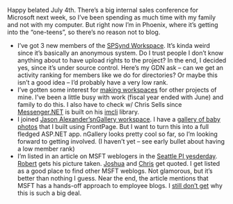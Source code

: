 Happy belated July 4th. There’s a big internal sales conference for
Microsoft next week, so I’ve been spending as much time with my family
and not with my computer. But right now I’m in Phoenix, where it’s
getting into the “one-teens”, so there’s no reason not to blog.

-   I’ve got 3 new members of the [SPSynd
    Workspace](http://www.gotdotnet.com/Community/Workspaces/workspace.aspx?id=bef1fffe-6d20-42c8-a72d-ae7e9a5a194b).
    It’s kinda weird since it’s basically an anonymous system. Do I
    trust people I don’t know anything about to have upload rights to
    the project? In the end, I decided yes, since it’s under source
    control. Here’s my GDN ask – can we get an activity ranking for
    members like we do for directories? Or maybe this isn’t a good idea
    – I’d probably have a very low rank.
-   I’ve gotten some interest for [making
    workspaces](PermaLink.aspx?guid=76e1d3ed-5624-43aa-bd8f-8de5bdcf7100)
    for other projects of mine. I’ve been a little busy with work
    (fiscal year ended with June) and family to do this. I also have to
    check w/ Chris Sells since [Messenger.NET](prj_messenger.aspx) is
    built on his [imcli](http://www.sellsbrothers.com/tools/#imcli)
    library.
-   I joined [Jason
    Alexander’s](http://dotnetweblogs.com/JAlexander/)[nGallery
    workspace](http://www.gotdotnet.com/Community/Workspaces/Workspace.aspx?id=7adcc4ca-95d8-46bb-bb24-1e4b9eacb858).
    I have a [gallery of baby
    photos](http://www.winisp.net/harrypierson/) that I built using
    FrontPage. But I want to turn this into a full fledged ASP.NET app.
    nGallery looks pretty cool so far, so I’m looking forward to getting
    involved. (I haven’t yet – see early bullet about having a low
    member rank)
-   I’m listed in an article on MSFT weblogers in the [Seattle PI
    yesderday](http://seattlepi.nwsource.com/business/129927_msftblog08.html).
    [Robert](http://radio.weblogs.com/0001011) gets his picture taken.
    [Joshua](http://www.netcrucible.com/blog) and
    [Chris](http://www.sellsbrothers.com) get quoted. I get listed as a
    good place to find other MSFT weblogs. Not glamorous, but it’s
    better than nothing I guess. Near the end, the article mentions that
    MSFT has a hands-off approach to employee blogs. I [still don’t
    get](PermaLink.aspx?guid=576cf7cf-8645-49e1-a922-996b698446ec) why
    this is such a big deal.

